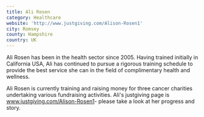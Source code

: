 ```yaml
---
title: Ali Rosen
category: Healthcare
website: 'http://www.justgiving.com/Alison-Rosen1'
city: Romsey
county: Hampshire
country: UK
---
```

Ali Rosen has been in the health sector since 2005. Having trained initially in California USA, Ali has continued to pursue a rigorous training schedule to provide the best service she can in the field of complimentary health and wellness.

Ali Rosen is currently training and raising money for three cancer charities undertaking various fundraising activities. Ali's justgiving page is [www.justgiving.com/Alison-<wbr></wbr>Rosen1](http://www.justgiving.com/Alison-Rosen1)- please take a look at her progress and story.

